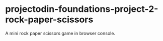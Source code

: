 # projectodin-foundations-project-2-rock-paper-scissors
A mini rock paper scissors game in browser console.
